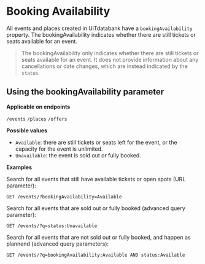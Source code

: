 # Booking Availability

All events and places created in UiTdatabank have a `bookingAvailability` property. The bookingAvailability indicates whether there are still tickets or seats available for an event.

> The bookingAvailability only indicates whether there are still tickets or seats available for an event. It does not provide information about any cancellations or date changes, which are instead indicated by the `status`.

## Using the bookingAvailability parameter

**Applicable on endpoints**

`/events` `/places` `/offers`

**Possible values**

* `Available`: there are still tickets or seats left for the event, or the capacity for the event is unlimited.
* `Unavailable`: the event is sold out or fully booked.

**Examples**

Search for all events that still have available tickets or open spots (URL parameter):

```https
GET /events/?bookingAvailability=Available
```

Search for all events that are sold out or fully booked (advanced query parameter):

```https
GET /events/?q=status:Unavailable
```

Search for all events that are not sold out or fully booked, and happen as plannend (advanced query parameters):

```https
GET /events/?q=bookingAvailability:Available AND status:Available  
```
